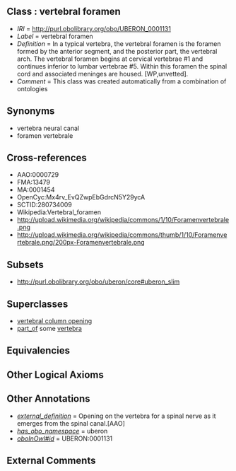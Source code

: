 
## Class : vertebral foramen

 * *IRI* = http://purl.obolibrary.org/obo/UBERON_0001131
 * *Label* = vertebral foramen
 * *Definition* = In a typical vertebra, the vertebral foramen is the foramen formed by the anterior segment, and the posterior part, the vertebral arch. The vertebral foramen begins at cervical vertebrae #1 and continues inferior to lumbar vertebrae #5. Within this foramen the spinal cord and associated meninges are housed. [WP,unvetted].
 * *Comment* = This class was created automatically from a combination of ontologies

## Synonyms

 * vertebra neural canal
 * foramen vertebrale

## Cross-references

 * AAO:0000729
 * FMA:13479
 * MA:0001454
 * OpenCyc:Mx4rv_EvQZwpEbGdrcN5Y29ycA
 * SCTID:280734009
 * Wikipedia:Vertebral_foramen
 * http://upload.wikimedia.org/wikipedia/commons/1/10/Foramenvertebrale.png
 * http://upload.wikimedia.org/wikipedia/commons/thumb/1/10/Foramenvertebrale.png/200px-Foramenvertebrale.png

## Subsets

 * http://purl.obolibrary.org/obo/uberon/core#uberon_slim

## Superclasses

 * [vertebral column opening](../../UBERON/76/UBERON_0010276.md)
 * [part_of](../../BFO/50/BFO_0000050.md) some [vertebra](../../UBERON/12/UBERON_0002412.md)

## Equivalencies


## Other Logical Axioms


## Other Annotations

 * *[external_definition](../../UBPROP/01/UBPROP_0000001.md)* = Opening on the vertebra for a spinal nerve as it emerges from the spinal canal.[AAO]
 * *[has_obo_namespace](../../ce/oboInOwl#hasOBONamespace.md)* = uberon
 * *[oboInOwl#id](../../id/oboInOwl#id.md)* = UBERON:0001131

## External Comments

